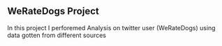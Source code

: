 ## WeRateDogs Project
In this project I perforemed Analysis on twitter user (WeRateDogs) using data gotten from different sources

